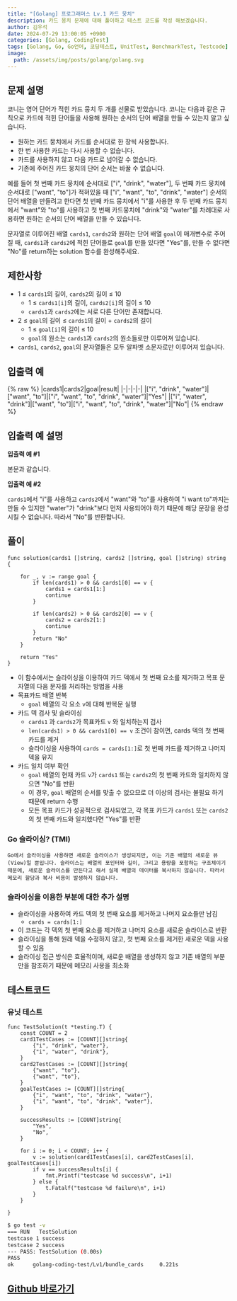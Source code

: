 ```yaml
---
title: "[Golang] 프로그래머스 Lv.1 카드 뭉치"
description: 카드 뭉치 문제에 대해 풀이하고 테스트 코드를 작성 해보겠습니다.
author: 김우석
date: 2024-07-29 13:00:05 +0900
categories: [Golang, CodingTest]
tags: [Golang, Go, Go언어, 코딩테스트, UnitTest, BenchmarkTest, Testcode]
image:
  path: /assets/img/posts/golang/golang.svg
---
```


## 문제 설명
코니는 영어 단어가 적힌 카드 뭉치 두 개를 선물로 받았습니다. 코니는 다음과 같은 규칙으로 카드에 적힌 단어들을 사용해 원하는 순서의 단어 배열을 만들 수 있는지 알고 싶습니다.

- 원하는 카드 뭉치에서 카드를 순서대로 한 장씩 사용합니다.
- 한 번 사용한 카드는 다시 사용할 수 없습니다.
- 카드를 사용하지 않고 다음 카드로 넘어갈 수 없습니다.
- 기존에 주어진 카드 뭉치의 단어 순서는 바꿀 수 없습니다.

예를 들어 첫 번째 카드 뭉치에 순서대로 ["i", "drink", "water"], 두 번째 카드 뭉치에 순서대로 ["want", "to"]가 적혀있을 때 ["i", "want", "to", "drink", "water"] 순서의 단어 배열을 만들려고 한다면 첫 번째 카드 뭉치에서 "i"를 사용한 후 두 번째 카드 뭉치에서 "want"와 "to"를 사용하고 첫 번째 카드뭉치에 "drink"와 "water"를 차례대로 사용하면 원하는 순서의 단어 배열을 만들 수 있습니다.

문자열로 이루어진 배열 `cards1`, `cards2`와 원하는 단어 배열 `goal`이 매개변수로 주어질 때, `cards1`과 `cards2`에 적힌 단어들로 `goal`를 만들 있다면 "Yes"를, 만들 수 없다면 "No"를 return하는 solution 함수를 완성해주세요.

## 제한사항
- 1 ≤ `cards1`의 길이, `cards2`의 길이 ≤ 10
	- 1 ≤ `cards1[i]`의 길이, `cards2[i]`의 길이 ≤ 10
	- `cards1`과 `cards2`에는 서로 다른 단어만 존재합니다.
- 2 ≤ `goal`의 길이 ≤ `cards1`의 길이 + `cards2`의 길이
	- 1 ≤ `goal[i]`의 길이 ≤ 10
	- `goal`의 원소는 `cards1`과 `cards2`의 원소들로만 이루어져 있습니다.
- `cards1`, `cards2`, `goal`의 문자열들은 모두 알파벳 소문자로만 이루어져 있습니다.

## 입출력 예
{% raw %}
|cards1|cards2|goal|result|
|-|-|-|-|
|["i", "drink", "water"]|["want", "to"]|["i", "want", "to", "drink", "water"]|"Yes"|
|["i", "water", "drink"]|["want", "to"]|["i", "want", "to", "drink", "water"]|"No"|
{% endraw %}

## 입출력 예 설명
**입출력 예 #1**

본문과 같습니다.

**입출력 예 #2**

`cards1`에서 "i"를 사용하고 `cards2`에서 "want"와 "to"를 사용하여 "i want to"까지는 만들 수 있지만 "water"가 "drink"보다 먼저 사용되어야 하기 때문에 해당 문장을 완성시킬 수 없습니다. 따라서 "No"를 반환합니다.

## 풀이 
```golang
func solution(cards1 []string, cards2 []string, goal []string) string {

	for _, v := range goal {
		if len(cards1) > 0 && cards1[0] == v {
			cards1 = cards1[1:]
			continue
		}

		if len(cards2) > 0 && cards2[0] == v {
			cards2 = cards2[1:]
			continue
		}
		return "No"
	}

	return "Yes"
}
```
- 이 함수에서는 슬라이싱을 이용하여 카드 덱에서 첫 번째 요소를 제거하고 목표 문자열의 다음 문자를 처리하는 방법을 사용
- 목표카드 배열 반복
	- `goal` 배열의 각 요소 `v`에 대해 반복문 실행
- 카드 덱 검사 및 슬라이싱
	- `cards1` 과 `cards2`가 목표카드 `v` 와 일치하는지 검사
	- `len(cards1) > 0 && cards1[0] == v` 조건이 참이면, cards 덱의 첫 번째 카드를 제거
	- 슬라이싱을 사용하여 `cards = cards[1:]`로 첫 번째 카드를 제거하고 나머지 덱을 유지
- 카드 일치 여부 확인
	- `goal` 배열의 현재 카드 `v`가 `cards1` 또는 `cards2`의 첫 번째 카드와 일치하지 않으면 "No"를 반환
	- 이 경우, `goal` 배열의 순서를 맞출 수 없으므로 더 이상의 검사는 불필요 하기 때문에 return 수행
	- 모든 목표 카드가 성공적으로 검사되었고, 각 목표 카드가 `cards1` 또는 
	`cards2`의 첫 번째 카드와 일치했다면 "Yes"를 반환

### Go 슬라이싱? (TMI)
```
Go에서 슬라이싱을 사용하면 새로운 슬라이스가 생성되지만, 이는 기존 배열의 새로운 뷰(View)일 뿐입니다. 슬라이스는 배열의 포인터와 길이, 그리고 용량을 포함하는 구조체이기 때문에, 새로운 슬라이스를 만든다고 해서 실제 배열의 데이터를 복사하지 않습니다. 따라서 메모리 할당과 복사 비용이 발생하지 않습니다.
```

### 슬라이싱을 이용한 부분에 대한 추가 설명
- 슬라이싱을 사용하여 카드 덱의 첫 번째 요소를 제거하고 나머지 요소들만 남김
	- `cards = cards[1:]`
- 이 코드는 각 덱의 첫 번째 요소를 제거하고 나머지 요소를 새로운 슬라이스로 반환
- 슬라이싱을 통해 원래 덱을 수정하지 않고, 첫 번째 요소를 제거한 새로운 덱을 사용할 수 있음
- 슬라이싱 접근 방식은 효율적이며, 새로운 배열을 생성하지 않고 기존 배열의 부분만을 참조하기 때문에 메모리 사용을 최소화




## 테스트코드
### 유닛 테스트
```golang
func TestSolution(t *testing.T) {
	const COUNT = 2
	card1TestCases := [COUNT][]string{
		{"i", "drink", "water"},
		{"i", "water", "drink"},
	}
	card2TestCases := [COUNT][]string{
		{"want", "to"},
		{"want", "to"},
	}
	goalTestCases := [COUNT][]string{
		{"i", "want", "to", "drink", "water"},
		{"i", "want", "to", "drink", "water"},
	}

	successResults := [COUNT]string{
		"Yes",
		"No",
	}

	for i := 0; i < COUNT; i++ {
		v := solution(card1TestCases[i], card2TestCases[i], goalTestCases[i])
		if v == successResults[i] {
			fmt.Printf("testcase %d success\n", i+1)
		} else {
			t.Fatalf("testcase %d failure\n", i+1)
		}
	}

}
```

```bash
$ go test -v
=== RUN   TestSolution
testcase 1 success
testcase 2 success
--- PASS: TestSolution (0.00s)
PASS
ok      golang-coding-test/Lv1/bundle_cards     0.221s
```

## [Github 바로가기](https://github.com/kr-goos/golang-coding-test/tree/master/Lv1/bundle_cards)